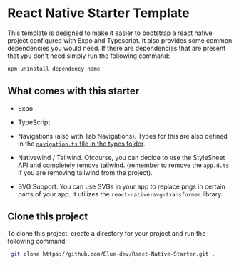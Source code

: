 # React Native Starter Template

This template is designed to make it easier to bootstrap a react native project configured with Expo and Typescript. It also provides some common dependencies you would need. If there are dependencies that are present that ypu don't need simply run the following command:

```bash
npm uninstall dependency-name
```

## What comes with this starter

- Expo
- TypeScript
- Navigations (also with Tab Navigations). Types for this are also defined in the [`navigation.ts` file in the types folder](src/types/navigation.ts).

- Nativewind / Tailwind. Ofcourse, you can decide to use the StyleSheet API and completely remove tailwind. (remember to remove the `app.d.ts` if you are removing tailwind from the project).
- SVG Support. You can use SVGs in your app to replace pngs in certain parts of your app. It utilizes the `react-native-svg-transformer` library.

## Clone this project

To clone this project, create a directory for your project and run the following command:

```bash
 git clone https://github.com/Elue-dev/React-Native-Starter.git .

```
